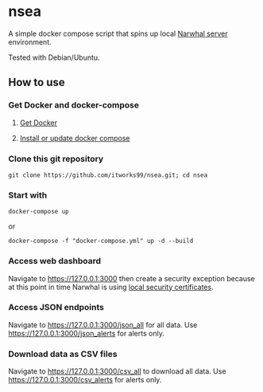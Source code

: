 # nsea

A simple docker compose script that spins up local [Narwhal server](https://github.com/itworks99/narwhal) environment.

Tested with Debian/Ubuntu.

## How to use

### Get Docker and docker-compose

1. [Get Docker](https://docs.docker.com/install/)

2. [Install or update docker compose](https://docs.docker.com/compose/install/)

### Clone this git repository

    git clone https://github.com/itworks99/nsea.git; cd nsea

### Start with

    docker-compose up

or

    docker-compose -f "docker-compose.yml" up -d --build

### Access web dashboard

Navigate to <https://127.0.0.1:3000> then create a security exception because at this point in time Narwhal is using [local security certificates](https://letsencrypt.org/docs/certificates-for-localhost/).

### Access JSON endpoints

Navigate to <https://127.0.0.1:3000/json_all> for all data. Use <https://127.0.0.1:3000/json_alerts> for alerts only.

### Download data as CSV files

Navigate to <https://127.0.0.1:3000/csv_all> to download all data. Use <https://127.0.0.1:3000/csv_alerts> for alerts only.
